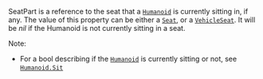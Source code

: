 SeatPart is a reference to the seat that a [`Humanoid`](https://create.roblox.com/docs/reference/engine/classes/Humanoid) is currently
sitting in, if any. The value of this property can be either a
[`Seat`](https://create.roblox.com/docs/reference/engine/classes/Seat), or a [`VehicleSeat`](https://create.roblox.com/docs/reference/engine/classes/VehicleSeat). It will be *nil* if the Humanoid
is not currently sitting in a seat.

Note:

- For a bool describing if the [`Humanoid`](https://create.roblox.com/docs/reference/engine/classes/Humanoid) is currently sitting or
not, see [`Humanoid.Sit`](https://create.roblox.com/docs/reference/engine/classes/Humanoid#Sit)